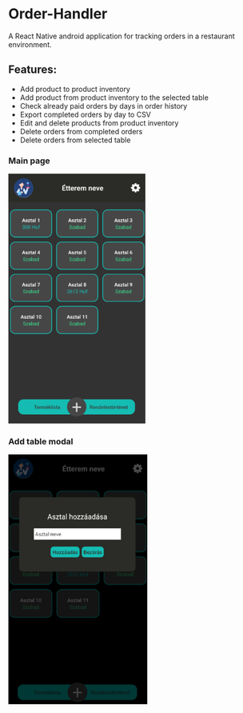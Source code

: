 # Order-Handler

  A React Native android application for tracking orders in a restaurant environment.
  
 ## Features:
  - Add product to product inventory
  - Add product from product inventory to the selected table 
  - Check already paid orders by days in order history
  - Export completed orders by day to CSV
  - Edit and delete products from product inventory
  - Delete orders from completed orders
  - Delete orders from selected table 
  
  ### Main page
<img src="https://github.com/wilfing-dominik/Order-Handler/blob/main/main%20page.png" height=500px>

  ### Add table modal
<img src="https://github.com/wilfing-dominik/Order-Handler/blob/main/table%20page.png" height=500px>
